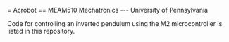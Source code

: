 = Acrobot
== MEAM510 Mechatronics --- University of Pennsylvania

Code for controlling an inverted pendulum using the M2 microcontroller is listed in this repository.
